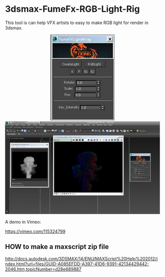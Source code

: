 3dsmax-FumeFx-RGB-Light-Rig
===========================
This tool is can help VFX artists to easy to make RGB light for render in 3dsmax.

<p align="center"> 
  <img src="https://github.com/loonghao/3dsmax-FumeFx-Lookdev/blob/master/images/ui.jpg" />
  <br>
  <img src="https://github.com/loonghao/3dsmax-FumeFx-Lookdev/blob/master/images/demo.jpg" />
</p>

A demo in Vimeo:

https://vimeo.com/115324799



HOW to make a maxscript zip file
--------------------------------
http://docs.autodesk.com/3DSMAX/14/ENU/MAXScript%20Help%202012/index.html?url=files/GUID-A085EFDD-A397-41D6-9391-42134429442-2046.htm,topicNumber=d28e689887
